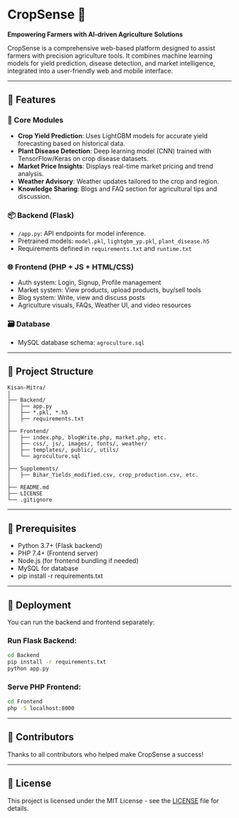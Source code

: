 # CropSense 🌾

**Empowering Farmers with AI-driven Agriculture Solutions**

CropSense is a comprehensive web-based platform designed to assist farmers with precision agriculture tools. It combines machine learning models for yield prediction, disease detection, and market intelligence, integrated into a user-friendly web and mobile interface.

---

## 🔧 Features

### 🎯 Core Modules
- **Crop Yield Prediction**: Uses LightGBM models for accurate yield forecasting based on historical data.
- **Plant Disease Detection**: Deep learning model (CNN) trained with TensorFlow/Keras on crop disease datasets.
- **Market Price Insights**: Displays real-time market pricing and trend analysis.
- **Weather Advisory**: Weather updates tailored to the crop and region.
- **Knowledge Sharing**: Blogs and FAQ section for agricultural tips and discussion.

### 📦 Backend (Flask)
- `/app.py`: API endpoints for model inference.
- Pretrained models: `model.pkl`, `lightgbm_yp.pkl`, `plant_disease.h5`
- Requirements defined in `requirements.txt` and `runtime.txt`

### 🌐 Frontend (PHP + JS + HTML/CSS)
- Auth system: Login, Signup, Profile management
- Market system: View products, upload products, buy/sell tools
- Blog system: Write, view and discuss posts
- Agriculture visuals, FAQs, Weather UI, and video resources

### 🗃️ Database
- MySQL database schema: `agroculture.sql`

---

## 📁 Project Structure

```
Kisan-Mitra/
│
├── Backend/
│   ├── app.py
│   ├── *.pkl, *.h5
│   ├── requirements.txt
│
├── Frontend/
│   ├── index.php, blogWrite.php, market.php, etc.
│   ├── css/, js/, images/, fonts/, weather/
│   ├── templates/, public/, utils/
│   └── agroculture.sql
│
├── Supplements/
│   ├── Bihar_Yields_modified.csv, crop_production.csv, etc.
│
├── README.md
├── LICENSE
└── .gitignore
```

---

## 📌 Prerequisites

- Python 3.7+ (Flask backend)
- PHP 7.4+ (Frontend server)
- Node.js (for frontend bundling if needed)
- MySQL for database
- pip install -r requirements.txt

---

## 🚀 Deployment

You can run the backend and frontend separately:

### Run Flask Backend:
```bash
cd Backend
pip install -r requirements.txt
python app.py
```

### Serve PHP Frontend:
```bash
cd Frontend
php -S localhost:8000
```

---

## 🤝 Contributors

Thanks to all contributors who helped make CropSense a success!

---

## 📜 License

This project is licensed under the MIT License - see the [LICENSE](./LICENSE) file for details.
